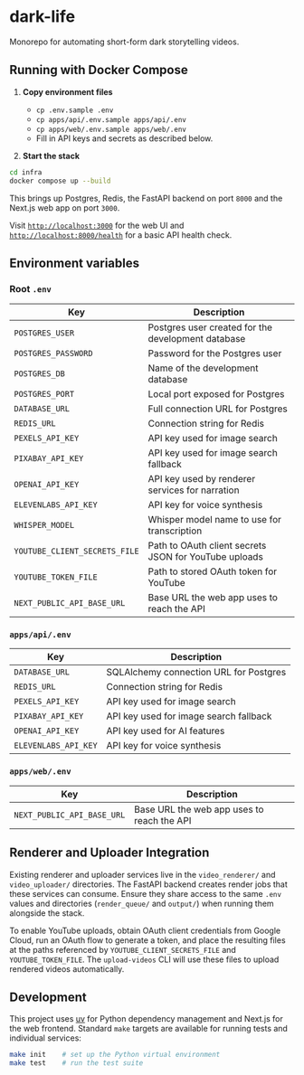 # dark-life

Monorepo for automating short-form dark storytelling videos.

## Running with Docker Compose

1. **Copy environment files**
   - `cp .env.sample .env`
   - `cp apps/api/.env.sample apps/api/.env`
   - `cp apps/web/.env.sample apps/web/.env`
   - Fill in API keys and secrets as described below.

2. **Start the stack**

```bash
cd infra
docker compose up --build
```

This brings up Postgres, Redis, the FastAPI backend on port `8000` and the Next.js web app on port `3000`.

Visit [`http://localhost:3000`](http://localhost:3000) for the web UI and [`http://localhost:8000/health`](http://localhost:8000/health) for a basic API health check.

## Environment variables

### Root `.env`

| Key | Description |
| --- | ----------- |
| `POSTGRES_USER` | Postgres user created for the development database |
| `POSTGRES_PASSWORD` | Password for the Postgres user |
| `POSTGRES_DB` | Name of the development database |
| `POSTGRES_PORT` | Local port exposed for Postgres |
| `DATABASE_URL` | Full connection URL for Postgres |
| `REDIS_URL` | Connection string for Redis |
| `PEXELS_API_KEY` | API key used for image search |
| `PIXABAY_API_KEY` | API key used for image search fallback |
| `OPENAI_API_KEY` | API key used by renderer services for narration |
| `ELEVENLABS_API_KEY` | API key for voice synthesis |
| `WHISPER_MODEL` | Whisper model name to use for transcription |
| `YOUTUBE_CLIENT_SECRETS_FILE` | Path to OAuth client secrets JSON for YouTube uploads |
| `YOUTUBE_TOKEN_FILE` | Path to stored OAuth token for YouTube |
| `NEXT_PUBLIC_API_BASE_URL` | Base URL the web app uses to reach the API |

### `apps/api/.env`

| Key | Description |
| --- | ----------- |
| `DATABASE_URL` | SQLAlchemy connection URL for Postgres |
| `REDIS_URL` | Connection string for Redis |
| `PEXELS_API_KEY` | API key used for image search |
| `PIXABAY_API_KEY` | API key used for image search fallback |
| `OPENAI_API_KEY` | API key used for AI features |
| `ELEVENLABS_API_KEY` | API key for voice synthesis |

### `apps/web/.env`

| Key | Description |
| --- | ----------- |
| `NEXT_PUBLIC_API_BASE_URL` | Base URL the web app uses to reach the API |

## Renderer and Uploader Integration

Existing renderer and uploader services live in the `video_renderer/` and `video_uploader/` directories. The FastAPI backend creates render jobs that these services can consume. Ensure they share access to the same `.env` values and directories (`render_queue/` and `output/`) when running them alongside the stack.

To enable YouTube uploads, obtain OAuth client credentials from Google Cloud, run an OAuth flow to generate a token, and place the resulting files at the paths referenced by `YOUTUBE_CLIENT_SECRETS_FILE` and `YOUTUBE_TOKEN_FILE`. The `upload-videos` CLI will use these files to upload rendered videos automatically.

## Development

This project uses [uv](https://github.com/astral-sh/uv) for Python dependency management and Next.js for the web frontend. Standard `make` targets are available for running tests and individual services:

```bash
make init    # set up the Python virtual environment
make test    # run the test suite
```

